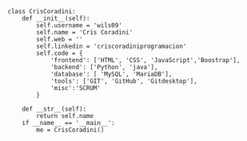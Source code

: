 

    class CrisCoradini:
        def __init__(self):
            self.username = 'wils09'
            self.name = 'Cris Coradini'
            self.web = ''
            self.linkedin = 'criscoradiniprogramacion'
            self.code = {
                'frontend': ['HTML', 'CSS', 'JavaScript','Boostrap'],
                'backend': ['Python', 'java'],
                'database': [ 'MySQL', 'MariaDB'],
                'tools': ['GIT', 'GitHub', 'Gitdesktop'],
                'misc':'SCRUM'
            }

        def __str__(self):
            return self.name
        if __name__ == '__main__':
            me = CrisCoradini()





<!--### Hi there 👋


**wils09/wils09** is a ✨ _special_ ✨ repository because its `README.md` (this file) appears on your GitHub profile.

Here are some ideas to get you started:

- 🔭 I’m currently working on ...
- 🌱 I’m currently learning ...
- 👯 I’m looking to collaborate on ...
- 🤔 I’m looking for help with ...
- 💬 Ask me about ...
- 📫 How to reach me: ...
- 😄 Pronouns: ...
- ⚡ Fun fact: ...
-->
